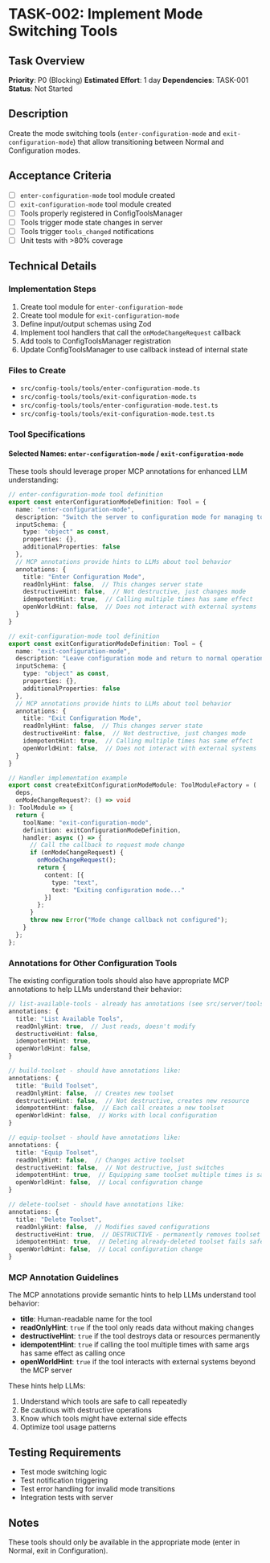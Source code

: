# TASK-002: Implement Mode Switching Tools

## Task Overview
**Priority**: P0 (Blocking)
**Estimated Effort**: 1 day
**Dependencies**: TASK-001
**Status**: Not Started

## Description
Create the mode switching tools (`enter-configuration-mode` and `exit-configuration-mode`) that allow transitioning between Normal and Configuration modes.

## Acceptance Criteria
- [ ] `enter-configuration-mode` tool module created
- [ ] `exit-configuration-mode` tool module created
- [ ] Tools properly registered in ConfigToolsManager
- [ ] Tools trigger mode state changes in server
- [ ] Tools trigger `tools_changed` notifications
- [ ] Unit tests with >80% coverage

## Technical Details

### Implementation Steps
1. Create tool module for `enter-configuration-mode`
2. Create tool module for `exit-configuration-mode`
3. Define input/output schemas using Zod
4. Implement tool handlers that call the `onModeChangeRequest` callback
5. Add tools to ConfigToolsManager registration
6. Update ConfigToolsManager to use callback instead of internal state

### Files to Create
- `src/config-tools/tools/enter-configuration-mode.ts`
- `src/config-tools/tools/exit-configuration-mode.ts`
- `src/config-tools/tools/enter-configuration-mode.test.ts`
- `src/config-tools/tools/exit-configuration-mode.test.ts`

### Tool Specifications

#### Selected Names: `enter-configuration-mode` / `exit-configuration-mode`

These tools should leverage proper MCP annotations for enhanced LLM understanding:

```typescript
// enter-configuration-mode tool definition
export const enterConfigurationModeDefinition: Tool = {
  name: "enter-configuration-mode",
  description: "Switch the server to configuration mode for managing tools and toolsets. In this mode, you can access: list-available-tools (browse all discovered tools), build-toolset (create custom tool collections), list-saved-toolsets (view saved configurations), equip-toolset (activate a toolset), delete-toolset (remove configurations), get-active-toolset (check current status), and add-tool-annotation (add context to tools). Operational tools will be hidden while in configuration mode. Use this when you need to organize, create, or modify tool configurations.",
  inputSchema: {
    type: "object" as const,
    properties: {},
    additionalProperties: false
  },
  // MCP annotations provide hints to LLMs about tool behavior
  annotations: {
    title: "Enter Configuration Mode",
    readOnlyHint: false,  // This changes server state
    destructiveHint: false,  // Not destructive, just changes mode
    idempotentHint: true,  // Calling multiple times has same effect
    openWorldHint: false,  // Does not interact with external systems
  }
}

// exit-configuration-mode tool definition
export const exitConfigurationModeDefinition: Tool = {
  name: "exit-configuration-mode",
  description: "Leave configuration mode and return to normal operational mode. This will hide configuration tools and restore access to your equipped toolset's tools (or show only navigation tools if no toolset is equipped). The server will automatically exit configuration mode when you successfully equip a toolset. Use this when you're done with configuration tasks and ready to use your tools.",
  inputSchema: {
    type: "object" as const,
    properties: {},
    additionalProperties: false
  },
  // MCP annotations provide hints to LLMs about tool behavior
  annotations: {
    title: "Exit Configuration Mode",
    readOnlyHint: false,  // This changes server state
    destructiveHint: false,  // Not destructive, just changes mode
    idempotentHint: true,  // Calling multiple times has same effect
    openWorldHint: false,  // Does not interact with external systems
  }
}

// Handler implementation example
export const createExitConfigurationModeModule: ToolModuleFactory = (
  deps,
  onModeChangeRequest?: () => void
): ToolModule => {
  return {
    toolName: "exit-configuration-mode",
    definition: exitConfigurationModeDefinition,
    handler: async () => {
      // Call the callback to request mode change
      if (onModeChangeRequest) {
        onModeChangeRequest();
        return {
          content: [{
            type: "text",
            text: "Exiting configuration mode..."
          }]
        };
      }
      throw new Error("Mode change callback not configured");
    }
  };
};
```

### Annotations for Other Configuration Tools

The existing configuration tools should also have appropriate MCP annotations to help LLMs understand their behavior:

```typescript
// list-available-tools - already has annotations (see src/server/tools/list-available-tools.ts)
annotations: {
  title: "List Available Tools",
  readOnlyHint: true,  // Just reads, doesn't modify
  destructiveHint: false,
  idempotentHint: true,
  openWorldHint: false,
}

// build-toolset - should have annotations like:
annotations: {
  title: "Build Toolset",
  readOnlyHint: false,  // Creates new toolset
  destructiveHint: false,  // Not destructive, creates new resource
  idempotentHint: false,  // Each call creates a new toolset
  openWorldHint: false,  // Works with local configuration
}

// equip-toolset - should have annotations like:
annotations: {
  title: "Equip Toolset",
  readOnlyHint: false,  // Changes active toolset
  destructiveHint: false,  // Not destructive, just switches
  idempotentHint: true,  // Equipping same toolset multiple times is same
  openWorldHint: false,  // Local configuration change
}

// delete-toolset - should have annotations like:
annotations: {
  title: "Delete Toolset",
  readOnlyHint: false,  // Modifies saved configurations
  destructiveHint: true,  // DESTRUCTIVE - permanently removes toolset
  idempotentHint: true,  // Deleting already-deleted toolset fails safely
  openWorldHint: false,  // Local configuration change
}
```

### MCP Annotation Guidelines

The MCP annotations provide semantic hints to help LLMs understand tool behavior:

- **title**: Human-readable name for the tool
- **readOnlyHint**: `true` if the tool only reads data without making changes
- **destructiveHint**: `true` if the tool destroys data or resources permanently
- **idempotentHint**: `true` if calling the tool multiple times with same args has same effect as calling once
- **openWorldHint**: `true` if the tool interacts with external systems beyond the MCP server

These hints help LLMs:
1. Understand which tools are safe to call repeatedly
2. Be cautious with destructive operations
3. Know which tools might have external side effects
4. Optimize tool usage patterns

## Testing Requirements
- Test mode switching logic
- Test notification triggering
- Test error handling for invalid mode transitions
- Integration tests with server

## Notes
These tools should only be available in the appropriate mode (enter in Normal, exit in Configuration).